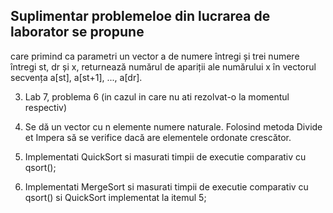 ## Suplimentar problemeloe din lucrarea de laborator se propune

care primind ca parametri un vector a de numere întregi și trei numere întregi st, dr și x, returnează numărul de apariții ale numărului x în vectorul secvența a[st], a[st+1], ..., a[dr].

3. Lab 7, problema 6 (in cazul in care nu ati rezolvat-o la momentul respectiv)

4. Se dă un vector cu n elemente numere naturale. Folosind metoda Divide et Impera să se verifice dacă are elementele ordonate crescător.

5. Implementati QuickSort si masurati timpii de executie comparativ cu qsort();

6. Implementati MergeSort si masurati timpii de executie comparativ cu qsort() si QuickSort implementat la itemul 5;

